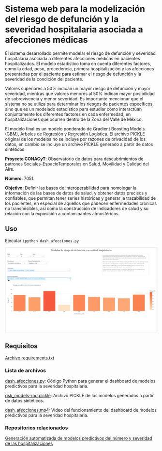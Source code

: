 # Sistema web para la modelización del riesgo de defunción y la severidad hospitalaria asociada a afecciones médicas
El sistema desarrollado permite modelar el riesgo de defunción y severidad hospitalaria asociada a diferentes afecciones médicas en pacientes hospitalizados. El modelo estadístico toma en cuenta diferentes factores, como la edad, peso, procedencia, primera hospitalización y las afecciones presentadas por el paciente para estimar el riesgo de defunción y la severidad de la condición del paciente.

Valores superiores a 50% indican un mayor riesgo de defunción y mayor severidad, mientras que valores menores al 50% indican mayor posibilidad de sobrevivencia y menor severidad. Es importante mencionar que el sistema no se utiliza para determinar los riesgos de pacientes específicos, sino que es un modelado estadístico para estudiar cómo interactúan conjuntamente los diferentes factores en cada enfermedad, en hospitalizaciones que ocurren dentro de la Zona del Valle de México.

El modelo final es un modelo ponderado de Gradient Boosting Models (GBM), Árboles de Regresión y Regresión Logística. El archivo PICKLE original de los modelos no se incluye por razones de privacidad de los datos, en cambio se incluye un archivo PICKLE generado a partir de datos sintéticos.

**Proyecto CONACyT**: Observatorio de datos para descubrimientos de patrones Sociales-EspacioTemporales en Salud, Movilidad y Calidad del Aire.

**Número**: 7051.

**Objetivo**: Definir las bases de interoperabilidad para homologar la información de las bases de datos de salud, y obtener datos precisos y confiables, que permitan tener series históricas y generar la trazabilidad de los pacientes, en especial de aquellos que padecen enfermedades crónicas no transmisibles, así como la construcción de indicadores de salud y su relación con la exposición a contaminantes atmosféricos. 


## Uso
Ejecutar `ipython dash_afecciones.py`

![Captura de pantalla del sistema web funcionando](dash.jpg)


## Requisitos
[Archivo requirements.txt](requirements.txt)

### Lista de archivos
[dash_afecciones.py](dash_afecciones.py): Código Python para generar el dashboard de modelos predictivos para la severidad hospitalaria.

[risk_models-rnd.pickle](risk_models-rnd.pickle): Archivo PICKLE de los modelos generados a partir de datos sintéticos.	

[dash_afecciones.mp4](dash_afecciones.mp4): Video del funcionamiento del dashboard de modelos predictivos para la severidad hospitalaria.	


### Repositorios relacionados
[Generación automatizada de modelos predictivos del número y severidad de las hospitalizaciones](https://github.com/cminuttim/modelos_hosp)
